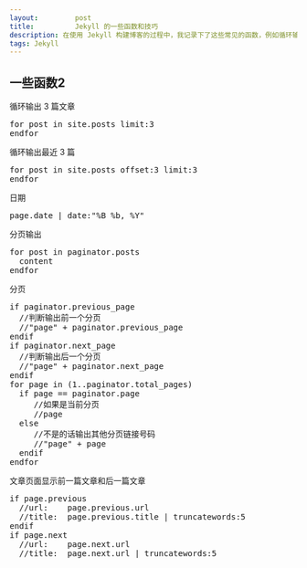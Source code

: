 ```yaml
---
layout:         post
title:          Jekyll 的一些函数和技巧
description: 在使用 Jekyll 构建博客的过程中，我记录下了这些常见的函数，例如循环输出文章，输出分页等
tags: Jekyll
---
```

## 一些函数2

循环输出 3 篇文章
<pre class="js" name="colorcode">
for post in site.posts limit:3
endfor
</pre>
循环输出最近 3 篇
<pre class="js" name="colorcode">
for post in site.posts offset:3 limit:3
endfor
</pre>
日期
<pre class="js" name="colorcode">
page.date | date:"%B %b, %Y"
</pre>
分页输出
<pre class="js" name="colorcode">
for post in paginator.posts
  content
endfor
</pre>
分页
<pre class="js" name="colorcode">
if paginator.previous_page
  //判断输出前一个分页
  //"page" + paginator.previous_page
endif
if paginator.next_page
  //判断输出后一个分页
  //"page" + paginator.next_page
endif
for page in (1..paginator.total_pages)
  if page == paginator.page
     //如果是当前分页
     //page
  else
     //不是的话输出其他分页链接号码
     //"page" + page
  endif
endfor
</pre>
文章页面显示前一篇文章和后一篇文章
<pre class="js" name="colorcode">
if page.previous
  //url:    page.previous.url
  //title:  page.previous.title | truncatewords:5
endif
if page.next
  //url:    page.next.url
  //title:  page.next.url | truncatewords:5
</pre>
